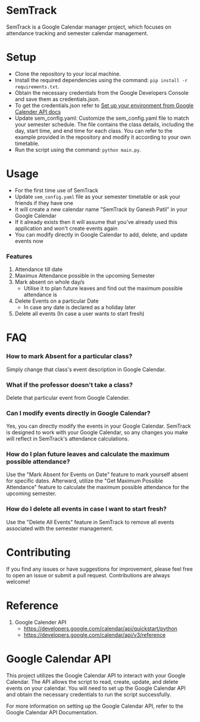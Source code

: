 # SemTrack

SemTrack is a Google Calendar manager project, which focuses on attendance tracking and semester calendar management.

# Setup

- Clone the repository to your local machine.
- Install the required dependencies using the command: `pip install -r requirements.txt`.
- Obtain the necessary credentials from the Google Developers Console and save them as credentials.json.
- To get the credentials.json refer to [Set up your environment from Google Calender API docs](https://developers.google.com/calendar/api/quickstart/python#set_up_your_environment)
- Update sem_config.yaml: Customize the sem_config.yaml file to match your semester schedule. The file contains the class details, including the day, start time, and end time for each class. You can refer to the example provided in the repository and modify it according to your own timetable.
- Run the script using the command: `python main.py`.

# Usage

- For the first time use of SemTrack
- Update `sem_config.yaml` file as your semester timetable or ask your friends if they have one
- It will create a new calendar name "SemTrack by Ganesh Patil" in your Google Calendar
- If it already exists then it will assume that you've already used this application and won't create events again
- You can modify directly in Google Calendar to add, delete, and update events now

### Features

1. Attendance till date
2. Maximux Attendance possible in the upcoming Semester
3. Mark absent on whole day/s
   - Utilise it to plan future leaves and find out the maximum possible attendance is
4. Delete Events on a particular Date
   - In case any date is declared as a holiday later
5. Delete all events (In case a user wants to start fresh)

# FAQ

### How to mark Absent for a particular class?

Simply change that class's event description in Google Calendar.

### What if the professor doesn't take a class?

Delete that particular event from Google Calender.

### Can I modify events directly in Google Calendar?

Yes, you can directly modify the events in your Google Calendar. SemTrack is designed to work with your Google Calendar, so any changes you make will reflect in SemTrack's attendance calculations.

### How do I plan future leaves and calculate the maximum possible attendance?

Use the "Mark Absent for Events on Date" feature to mark yourself absent for specific dates. Afterward, utilize the "Get Maximum Possible Attendance" feature to calculate the maximum possible attendance for the upcoming semester.

### How do I delete all events in case I want to start fresh?

Use the "Delete All Events" feature in SemTrack to remove all events associated with the semester management.

# Contributing

If you find any issues or have suggestions for improvement, please feel free to open an issue or submit a pull request. Contributions are always welcome!

# Reference

1. Google Calender API
   - https://developers.google.com/calendar/api/quickstart/python
   - https://developers.google.com/calendar/api/v3/reference

# Google Calendar API

This project utilizes the Google Calendar API to interact with your Google Calendar. The API allows the script to read, create, update, and delete events on your calendar. You will need to set up the Google Calendar API and obtain the necessary credentials to run the script successfully.

For more information on setting up the Google Calendar API, refer to the Google Calendar API Documentation.
